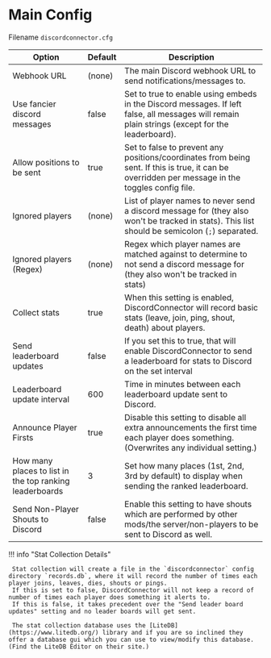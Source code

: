 # Main Config

Filename `discordconnector.cfg`

| Option                                                  | Default | Description                                                                                                                                      |
| ------------------------------------------------------- | ------- | ------------------------------------------------------------------------------------------------------------------------------------------------ |
| Webhook URL                                             | (none)  | The main Discord webhook URL to send notifications/messages to.                                                                                  |
| Use fancier discord messages                            | false   | Set to true to enable using embeds in the Discord messages. If left false, all messages will remain plain strings (except for the leaderboard).  |
| Allow positions to be sent                              | true    | Set to false to prevent any positions/coordinates from being sent. If this is true, it can be overridden per message in the toggles config file. |
| Ignored players                                         | (none)  | List of player names to never send a discord message for (they also won't be tracked in stats). This list should be semicolon (`;`) separated.   |
| Ignored players (Regex)                                 | (none)  | Regex which player names are matched against to determine to not send a discord message for (they also won't be tracked in stats)                |
| Collect stats                                           | true    | When this setting is enabled, DiscordConnector will record basic stats (leave, join, ping, shout, death) about players.                          |
| Send leaderboard updates                                | false   | If you set this to true, that will enable DiscordConnector to send a leaderboard for stats to Discord on the set interval                        |
| Leaderboard update interval                             | 600     | Time in minutes between each leaderboard update sent to Discord.                                                                                 |
| Announce Player Firsts                                  | true    | Disable this setting to disable all extra announcements the first time each player does something. (Overwrites any individual setting.)          |
| How many places to list in the top ranking leaderboards | 3       | Set how many places (1st, 2nd, 3rd by default) to display when sending the ranked leaderboard.                                                   |
| Send Non-Player Shouts to Discord                       | false   | Enable this setting to have shouts which are performed by other mods/the server/non-players to be sent to Discord as well.                       |

!!! info "Stat Collection Details"

     Stat collection will create a file in the `discordconnector` config directory `records.db`, where it will record the number of times each player joins, leaves, dies, shouts or pings.
     If this is set to false, DiscordConnector will not keep a record of number of times each player does something it alerts to.
     If this is false, it takes precedent over the "Send leader board updates" setting and no leader boards will get sent.

     The stat collection database uses the [LiteDB](https://www.litedb.org/) library and if you are so inclined they offer a database gui which you can use to view/modify this database. (Find the LiteDB Editor on their site.)
